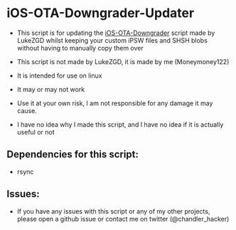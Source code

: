 # iOS-OTA-Downgrader-Updater

- This script is for updating the [iOS-OTA-Downgrader](https://github.com/LukeZGD/iOS-OTA-Downgrader) script made by LukeZGD whilst keeping your custom iPSW files and SHSH blobs without having to manually copy them over

- This script is not made by LukeZGD, it is made by me (Moneymoney122)

- It is intended for use on linux

- It may or may not work

- Use it at your own risk, I am not responsible for any damage it may cause.

- I have no idea why I made this script, and I have no idea if it is actually useful or not

## Dependencies for this script: 

- rsync

## Issues:

- If you have any issues with this script or any of my other projects, please open a github issue or contact me on twitter (@chandler_hacker)
